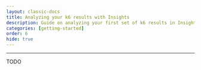 ```yaml
---
layout: classic-docs
title: Analyzing your k6 results with Insights
description: Guide on analyzing your first set of k6 results in Insights
categories: [getting-started]
order: 6
hide: true
---
```


***

TODO

